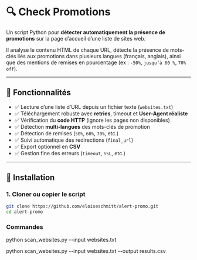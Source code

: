 # 🔍 Check Promotions

Un script Python pour **détecter automatiquement la présence de promotions** sur la page d’accueil d’une liste de sites web.

Il analyse le contenu HTML de chaque URL, détecte la présence de mots-clés liés aux promotions dans plusieurs langues (français, anglais), ainsi que des mentions de remises en pourcentage (ex : `-50%`, `jusqu’à 60 %`, `70% off`).

---

## 🚀 Fonctionnalités

- ✅ Lecture d’une liste d’URL depuis un fichier texte (`websites.txt`)
- ✅ Téléchargement robuste avec **retries**, timeout et **User-Agent réaliste**
- ✅ Vérification du **code HTTP** (ignore les pages non disponibles)
- ✅ Détection **multi-langues** des mots-clés de promotion
- ✅ Détection de remises (`50%`, `60%`, `70%`, etc.)
- ✅ Suivi automatique des redirections (`final_url`)
- ✅ Export optionnel en **CSV**
- ✅ Gestion fine des erreurs (`timeout`, `SSL`, etc.)

---

## 🧰 Installation

### 1. Cloner ou copier le script
```bash
git clone https://github.com/eloiseschmitt/alert-promo.git
cd alert-promo
```

### Commandes
python scan_websites.py --input websites.txt

python scan_websites.py --input websites.txt --output results.csv


